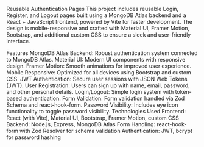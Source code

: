 Reusable Authentication Pages
This project includes reusable Login, Register, and Logout pages built using a MongoDB Atlas backend and a React + JavaScript frontend, powered by Vite for faster development. The design is mobile-responsive and crafted with Material UI, Framer Motion, Bootstrap, and additional custom CSS to ensure a sleek and user-friendly interface.

Features
MongoDB Atlas Backend: Robust authentication system connected to MongoDB Atlas.
Material UI: Modern UI components with responsive design.
Framer Motion: Smooth animations for improved user experience.
Mobile Responsive: Optimized for all devices using Bootstrap and custom CSS.
JWT Authentication: Secure user sessions with JSON Web Tokens (JWT).
User Registration: Users can sign up with name, email, password, and other personal details.
Login/Logout: Simple login system with token-based authentication.
Form Validation: Form validation handled via Zod Schema and react-hook-form.
Password Visibility: Includes eye icon functionality to toggle password visibility.
Technologies Used
Frontend: React (with Vite), Material UI, Bootstrap, Framer Motion, custom CSS
Backend: Node.js, Express, MongoDB Atlas
Form Handling: react-hook-form with Zod Resolver for schema validation
Authentication: JWT, bcrypt for password hashing
